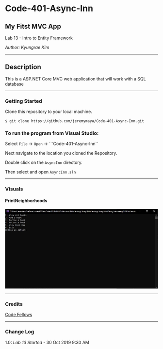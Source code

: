 # Code-401-Async-Inn

## My Fitst MVC App

Lab 13 - Intro to Entity Framework

*Author: Kyungrae Kim*

----

## Description
This is a ASP.NET Core MVC web application that will work with a SQL database 

---

### Getting Started
Clone this repository to your local machine.

```
$ git clone https://github.com/jeremymaya/Code-401-Async-Inn.git
```

### To run the program from Visual Studio:
Select ```File``` -> ```Open``` -> ```Code-401-Async-Inn``

Next navigate to the location you cloned the Repository.

Double click on the ```AsyncInn``` directory.

Then select and open ```AsyncInn.sln```

---

### Visuals
#### PrintNeighborhoods
![Image 1](https://github.com/jeremymaya/Code-401-Lab07-Collections/blob/master/Screenshots/Menu.JPG)

---

### Credits
[Code Fellows](https://codefellows.github.io/code-401-dotnet-guide/Resources/MVCSetup)

---

### Change Log
1.0: *Lab 13 Started* - 30 Oct 2019 9:30 AM
